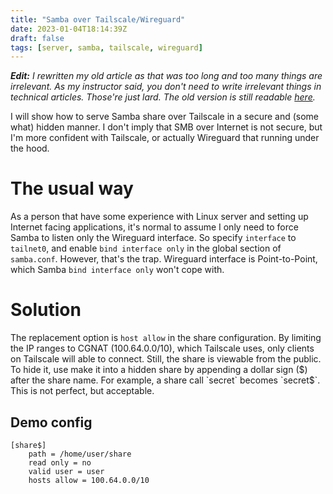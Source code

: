 ```yaml
---
title: "Samba over Tailscale/Wireguard"
date: 2023-01-04T18:14:39Z
draft: false
tags: [server, samba, tailscale, wireguard]
---
```

***Edit:** I rewritten my old article as that was too long and too many things are irrelevant. As my instructor said, you don't need to write irrelevant things in technical articles. Those're just lard. The old version is still readable [here](../hidden/samba-over-tailscale-wireguard-old.md).*

I will show how to serve Samba share over Tailscale in a secure and (some what) hidden manner. I don't imply that SMB over Internet is not secure, but I'm more confident with Tailscale, or actually Wireguard that running under the hood.

# The usual way
As a person that have some experience with Linux server and setting up Internet facing applications, it's normal to assume I only need to force Samba to listen only the Wireguard interface. So specify `interface` to `tailnet0`, and enable `bind interface only` in the global section of `samba.conf`. However, that's the trap. Wireguard interface is Point-to-Point, which Samba `bind interface only` won't cope with.

# Solution
The replacement option is `host allow` in the share configuration. By limiting the IP ranges to CGNAT (100.64.0.0/10), which Tailscale uses, only clients on Tailscale will able to connect. Still, the share is viewable from the public. To hide it, use make it into a hidden share by appending a dollar sign ($) after the share name. For example, a share call `secret` becomes `secret$`. This is not perfect, but acceptable.

## Demo config
```
[share$]                            
    path = /home/user/share
    read only = no
    valid user = user
    hosts allow = 100.64.0.0/10
```